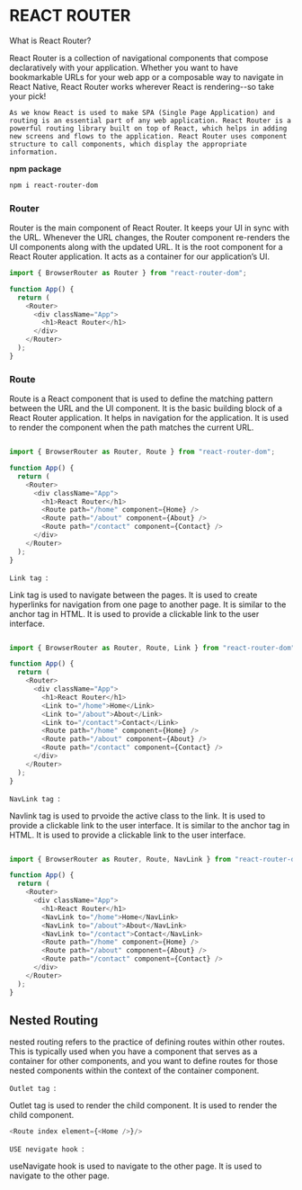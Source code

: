 # REACT ROUTER 

What is React Router?

React Router is a collection of navigational components that compose declaratively with your application. Whether you want to have bookmarkable URLs for your web app or a composable way to navigate in React Native, React Router works wherever React is rendering--so take your pick!


`As we know React is used to make SPA (Single Page Application) and routing is an essential part of any web application. React Router is a powerful routing library built on top of React, which helps in adding new screens and flows to the application. React Router uses component structure to call components, which display the appropriate information.`

**npm package**

```bash
npm i react-router-dom


```

### Router 

Router is the main component of React Router. It keeps your UI in sync with the URL. Whenever the URL changes, the Router component re-renders the UI components along with the updated URL. It is the root component for a React Router application. It acts as a container for our application’s UI.

```js
import { BrowserRouter as Router } from "react-router-dom";

function App() {
  return (
    <Router>
      <div className="App">
        <h1>React Router</h1>
      </div>
    </Router>
  );
}

```

### Route 

Route is a React component that is used to define the matching pattern between the URL and the UI component. It is the basic building block of a React Router application. It helps in navigation for the application. It is used to render the component when the path matches the current URL.

```js

import { BrowserRouter as Router, Route } from "react-router-dom";

function App() {
  return (
    <Router>
      <div className="App">
        <h1>React Router</h1>
        <Route path="/home" component={Home} />
        <Route path="/about" component={About} />
        <Route path="/contact" component={Contact} />
      </div>
    </Router>
  );
}

```


`Link tag `:

Link tag is used to navigate between the pages. It is used to create hyperlinks for navigation from one page to another page. It is similar to the anchor tag in HTML. It is used to provide a clickable link to the user interface.

```js

import { BrowserRouter as Router, Route, Link } from "react-router-dom";

function App() {
  return (
    <Router>
      <div className="App">
        <h1>React Router</h1>
        <Link to="/home">Home</Link>
        <Link to="/about">About</Link>
        <Link to="/contact">Contact</Link>
        <Route path="/home" component={Home} />
        <Route path="/about" component={About} />
        <Route path="/contact" component={Contact} />
      </div>
    </Router>
  );
}

```

`NavLink tag `:

Navlink tag is used to prvoide the active class to the link. It is used to provide a clickable link to the user interface. It is similar to the anchor tag in HTML. It is used to provide a clickable link to the user interface.

```js

import { BrowserRouter as Router, Route, NavLink } from "react-router-dom";

function App() {
  return (
    <Router>
      <div className="App">
        <h1>React Router</h1>
        <NavLink to="/home">Home</NavLink>
        <NavLink to="/about">About</NavLink>
        <NavLink to="/contact">Contact</NavLink>
        <Route path="/home" component={Home} />
        <Route path="/about" component={About} />
        <Route path="/contact" component={Contact} />
      </div>
    </Router>
  );
}

```


## Nested Routing

nested routing refers to the practice of defining routes within other routes. This is typically used when you have a component that serves as a container for other components, and you want to define routes for those nested components within the context of the container component.

`Outlet tag `:

Outlet tag is used to render the child component. It is used to render the child component.


```js
<Route index element={<Home />}/> 
```

`USE nevigate hook `:

useNavigate hook is used to navigate to the other page. It is used to navigate to the other page.


